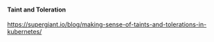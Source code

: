 #### Taint and Toleration
https://supergiant.io/blog/making-sense-of-taints-and-tolerations-in-kubernetes/
